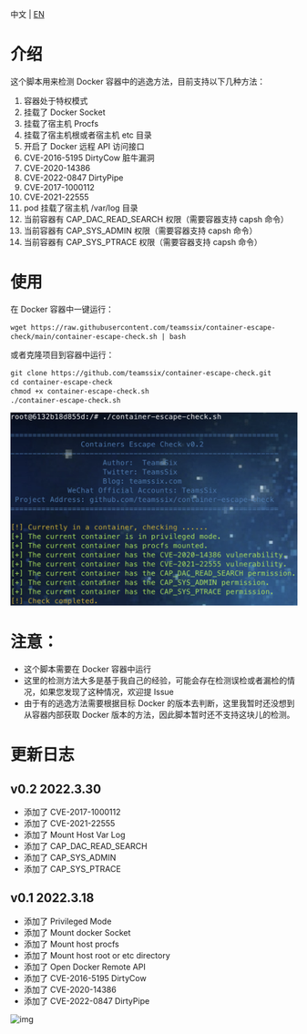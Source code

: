 中文 | [EN](https://github.com/teamssix/container-escape-check/blob/master/README.md)

# 介绍 

这个脚本用来检测 Docker 容器中的逃逸方法，目前支持以下几种方法：

1. 容器处于特权模式
2. 挂载了 Docker Socket
3. 挂载了宿主机 Procfs
4. 挂载了宿主机根或者宿主机 etc 目录
5. 开启了 Docker 远程 API 访问接口
6. CVE-2016-5195 DirtyCow 脏牛漏洞
7. CVE-2020-14386 
8. CVE-2022-0847 DirtyPipe
9. CVE-2017-1000112
10. CVE-2021-22555
11. pod 挂载了宿主机 /var/log 目录
12. 当前容器有 CAP_DAC_READ_SEARCH 权限（需要容器支持 capsh 命令）
13. 当前容器有 CAP_SYS_ADMIN 权限（需要容器支持 capsh 命令）
14. 当前容器有 CAP_SYS_PTRACE 权限（需要容器支持 capsh 命令）

# 使用

在 Docker 容器中一键运行：

```
wget https://raw.githubusercontent.com/teamssix/container-escape-check/main/container-escape-check.sh | bash
```

或者克隆项目到容器中运行：

```
git clone https://github.com/teamssix/container-escape-check.git
cd container-escape-check
chmod +x container-escape-check.sh
./container-escape-check.sh
```

![](./img.png)

# 注意：

* 这个脚本需要在 Docker 容器中运行
* 这里的检测方法大多是基于我自己的经验，可能会存在检测误检或者漏检的情况，如果您发现了这种情况，欢迎提 Issue
* 由于有的逃逸方法需要根据目标 Docker 的版本去判断，这里我暂时还没想到从容器内部获取 Docker 版本的方法，因此脚本暂时还不支持这块儿的检测。

# 更新日志

## v0.2 2022.3.30

* 添加了 CVE-2017-1000112
* 添加了 CVE-2021-22555
* 添加了 Mount Host Var Log
* 添加了 CAP_DAC_READ_SEARCH
* 添加了 CAP_SYS_ADMIN
* 添加了 CAP_SYS_PTRACE

## v0.1 2022.3.18

* 添加了 Privileged Mode
* 添加了 Mount docker Socket
* 添加了 Mount host procfs
* 添加了 Mount host root or etc directory
* 添加了 Open Docker Remote API
* 添加了 CVE-2016-5195 DirtyCow
* 添加了 CVE-2020-14386 
* 添加了 CVE-2022-0847 DirtyPipe

![img](https://cdn.jsdelivr.net/gh/teamssix/BlogImages/imgs/TeamsSix_Subscription_Logo2.png)
